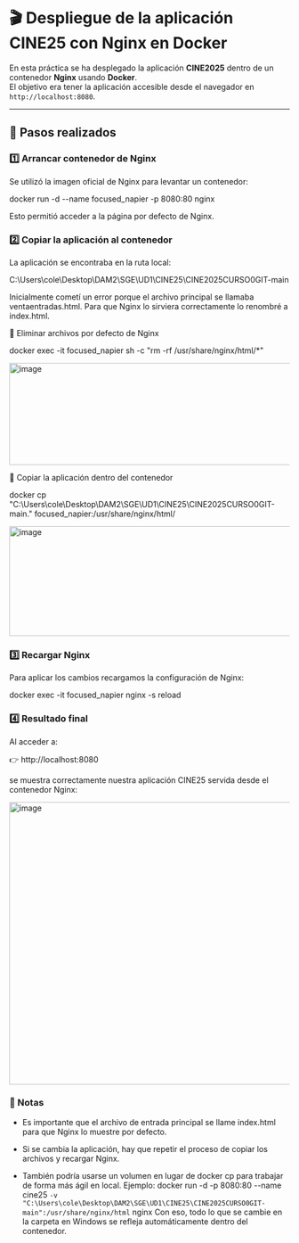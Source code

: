 # 🎬 Despliegue de la aplicación **CINE25** con Nginx en Docker

En esta práctica se ha desplegado la aplicación **CINE2025** dentro de un contenedor **Nginx** usando **Docker**.  
El objetivo era tener la aplicación accesible desde el navegador en `http://localhost:8080`.

---

## 🚀 Pasos realizados

### 1️⃣ Arrancar contenedor de Nginx
Se utilizó la imagen oficial de Nginx para levantar un contenedor:

docker run -d --name focused_napier -p 8080:80 nginx

Esto permitió acceder a la página por defecto de Nginx.


### 2️⃣ Copiar la aplicación al contenedor

La aplicación se encontraba en la ruta local:

C:\Users\cole\Desktop\DAM2\SGE\UD1\CINE25\CINE2025CURSO0GIT-main


Inicialmente cometí un error porque el archivo principal se llamaba ventaentradas.html.
Para que Nginx lo sirviera correctamente lo renombré a index.html.

🔹 Eliminar archivos por defecto de Nginx

docker exec -it focused_napier sh -c "rm -rf /usr/share/nginx/html/*"

<img width="886" height="183" alt="image" src="https://github.com/user-attachments/assets/fe51c495-a475-4ac8-ba77-6116c7e04288" />


🔹 Copiar la aplicación dentro del contenedor

docker cp "C:\Users\cole\Desktop\DAM2\SGE\UD1\CINE25\CINE2025CURSO0GIT-main\." focused_napier:/usr/share/nginx/html/

<img width="886" height="197" alt="image" src="https://github.com/user-attachments/assets/51a124d3-564a-4b3b-bec6-35806232a615" />


### 3️⃣ Recargar Nginx

Para aplicar los cambios recargamos la configuración de Nginx:

docker exec -it focused_napier nginx -s reload


### 4️⃣ Resultado final 

Al acceder a:

👉 http://localhost:8080

se muestra correctamente nuestra aplicación CINE25 servida desde el contenedor Nginx:

<img width="886" height="507" alt="image" src="https://github.com/user-attachments/assets/48ac3dc8-0600-4a39-b899-2eeaa8429d2d" />


### 📝 Notas

- Es importante que el archivo de entrada principal se llame index.html para que Nginx lo muestre por defecto.

- Si se cambia la aplicación, hay que repetir el proceso de copiar los archivos y recargar Nginx.

- También podría usarse un volumen en lugar de docker cp para trabajar de forma más ágil en local.
Ejemplo:
    docker run -d -p 8080:80 --name cine25 `
    -v "C:\Users\cole\Desktop\DAM2\SGE\UD1\CINE25\CINE2025CURSO0GIT-main":/usr/share/nginx/html `
    nginx
Con eso, todo lo que se cambie en la carpeta en Windows se refleja automáticamente dentro del contenedor.
